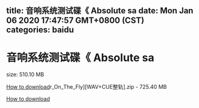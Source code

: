 
title: 音响系统测试碟《 Absolute sa
date: Mon Jan 06 2020 17:47:57 GMT+0800 (CST)    
categories: baidu
---

# 音响系统测试碟《 Absolute sa
size: 510.10 MB
 
 

[How to download](https://bpcam.bemobtrk.com/go/2ceec3aa-1ca2-46d6-b9ff-aaa5c184517c?jno=3459)r_On_The_Fly][WAV+CUE整轨].zip - 725.40 MB

[How to download](https://bpcam.bemobtrk.com/go/2ceec3aa-1ca2-46d6-b9ff-aaa5c184517c?jno=3352)